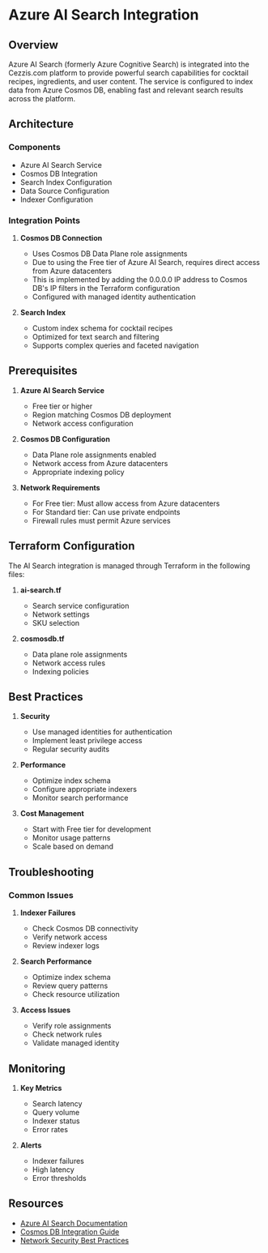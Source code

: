# Azure AI Search Integration

## Overview

Azure AI Search (formerly Azure Cognitive Search) is integrated into the Cezzis.com platform to provide powerful search capabilities for cocktail recipes, ingredients, and user content. The service is configured to index data from Azure Cosmos DB, enabling fast and relevant search results across the platform.

## Architecture

### Components
- Azure AI Search Service
- Cosmos DB Integration
- Search Index Configuration
- Data Source Configuration
- Indexer Configuration

### Integration Points
1. **Cosmos DB Connection**
   - Uses Cosmos DB Data Plane role assignments
   - Due to using the Free tier of Azure AI Search, requires direct access from Azure datacenters
   - This is implemented by adding the 0.0.0.0 IP address to Cosmos DB's IP filters in the Terraform configuration
   - Configured with managed identity authentication

2. **Search Index**
   - Custom index schema for cocktail recipes
   - Optimized for text search and filtering
   - Supports complex queries and faceted navigation

## Prerequisites

1. **Azure AI Search Service**
   - Free tier or higher
   - Region matching Cosmos DB deployment
   - Network access configuration

2. **Cosmos DB Configuration**
   - Data Plane role assignments enabled
   - Network access from Azure datacenters
   - Appropriate indexing policy

3. **Network Requirements**
   - For Free tier: Must allow access from Azure datacenters
   - For Standard tier: Can use private endpoints
   - Firewall rules must permit Azure services

## Terraform Configuration

The AI Search integration is managed through Terraform in the following files:

1. **ai-search.tf**
   - Search service configuration
   - Network settings
   - SKU selection

2. **cosmosdb.tf**
   - Data plane role assignments
   - Network access rules
   - Indexing policies

## Best Practices

1. **Security**
   - Use managed identities for authentication
   - Implement least privilege access
   - Regular security audits

2. **Performance**
   - Optimize index schema
   - Configure appropriate indexers
   - Monitor search performance

3. **Cost Management**
   - Start with Free tier for development
   - Monitor usage patterns
   - Scale based on demand

## Troubleshooting

### Common Issues

1. **Indexer Failures**
   - Check Cosmos DB connectivity
   - Verify network access
   - Review indexer logs

2. **Search Performance**
   - Optimize index schema
   - Review query patterns
   - Check resource utilization

3. **Access Issues**
   - Verify role assignments
   - Check network rules
   - Validate managed identity

## Monitoring

1. **Key Metrics**
   - Search latency
   - Query volume
   - Indexer status
   - Error rates

2. **Alerts**
   - Indexer failures
   - High latency
   - Error thresholds

## Resources

- [Azure AI Search Documentation](https://docs.microsoft.com/en-us/azure/search/)
- [Cosmos DB Integration Guide](https://docs.microsoft.com/en-us/azure/search/search-howto-index-cosmosdb)
- [Network Security Best Practices](https://docs.microsoft.com/en-us/azure/search/search-security-overview)
